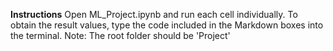 <b>Instructions</b>
Open ML_Project.ipynb and run each cell individually.
To obtain the result values, type the code included in the Markdown boxes into the terminal.
Note: The root folder should be 'Project'